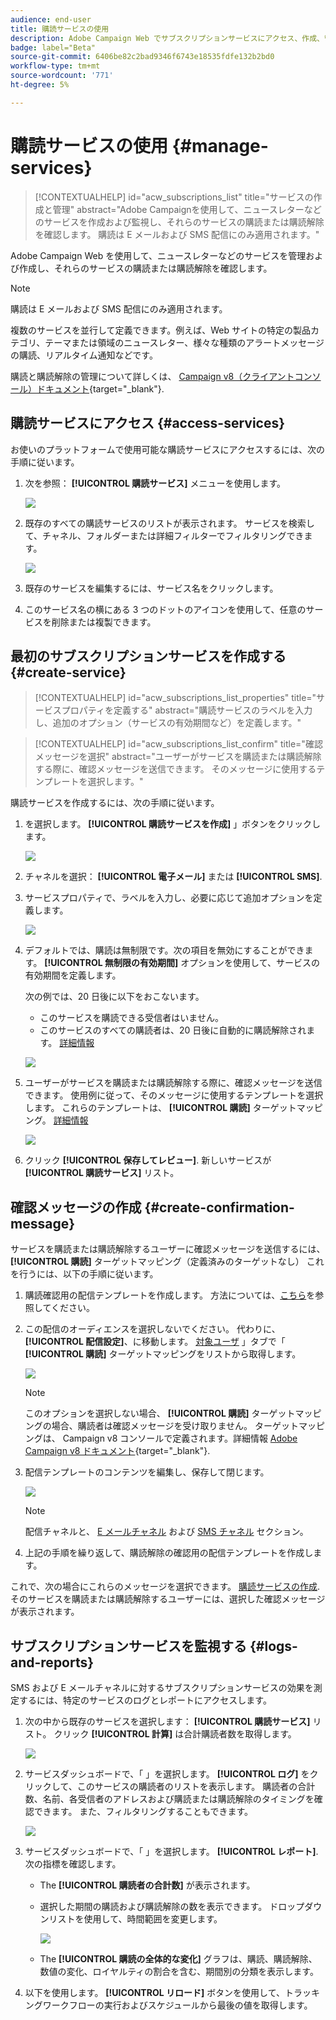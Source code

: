 ```yaml
---
audience: end-user
title: 購読サービスの使用
description: Adobe Campaign Web でサブスクリプションサービスにアクセス、作成、管理する方法について説明します
badge: label="Beta"
source-git-commit: 6406be82c2bad9346f6743e18535fdfe132b2bd0
workflow-type: tm+mt
source-wordcount: '771'
ht-degree: 5%

---
```



# 購読サービスの使用 {#manage-services}

>[!CONTEXTUALHELP]
>id="acw_subscriptions_list"
>title="サービスの作成と管理"
>abstract="Adobe Campaignを使用して、ニュースレターなどのサービスを作成および監視し、それらのサービスの購読または購読解除を確認します。 購読は E メールおよび SMS 配信にのみ適用されます。"

Adobe Campaign Web を使用して、ニュースレターなどのサービスを管理および作成し、それらのサービスの購読または購読解除を確認します。

>[!NOTE]
>
>購読は E メールおよび SMS 配信にのみ適用されます。

複数のサービスを並行して定義できます。例えば、Web サイトの特定の製品カテゴリ、テーマまたは領域のニュースレター、様々な種類のアラートメッセージの購読、リアルタイム通知などです。

購読と購読解除の管理について詳しくは、 [Campaign v8（クライアントコンソール）ドキュメント](https://experienceleague.adobe.com/docs/campaign/campaign-v8/audience/subscriptions.html){target="_blank"}.

## 購読サービスにアクセス {#access-services}

お使いのプラットフォームで使用可能な購読サービスにアクセスするには、次の手順に従います。

1. 次を参照： **[!UICONTROL 購読サービス]** メニューを使用します。

   ![](assets/service-list.png)

1. 既存のすべての購読サービスのリストが表示されます。 サービスを検索して、チャネル、フォルダーまたは詳細フィルターでフィルタリングできます。

   ![](assets/service-filters.png)

1. 既存のサービスを編集するには、サービス名をクリックします。

1. このサービス名の横にある 3 つのドットのアイコンを使用して、任意のサービスを削除または複製できます。<!--so all subscribers are unsuibscribed - need to mention?-->

## 最初のサブスクリプションサービスを作成する {#create-service}

>[!CONTEXTUALHELP]
>id="acw_subscriptions_list_properties"
>title="サービスプロパティを定義する"
>abstract="購読サービスのラベルを入力し、追加のオプション（サービスの有効期間など）を定義します。"

>[!CONTEXTUALHELP]
>id="acw_subscriptions_list_confirm"
>title="確認メッセージを選択"
>abstract="ユーザーがサービスを購読または購読解除する際に、確認メッセージを送信できます。 そのメッセージに使用するテンプレートを選択します。"

購読サービスを作成するには、次の手順に従います。

1. を選択します。 **[!UICONTROL 購読サービスを作成]** 」ボタンをクリックします。

   ![](assets/service-create-button.png)

1. チャネルを選択： **[!UICONTROL 電子メール]** または **[!UICONTROL SMS]**.

1. サービスプロパティで、ラベルを入力し、必要に応じて追加オプションを定義します。

   ![](assets/service-create-properties.png)

1. デフォルトでは、購読は無制限です。次の項目を無効にすることができます。 **[!UICONTROL 無制限の有効期間]** オプションを使用して、サービスの有効期間を定義します。

   次の例では、20 日後に以下をおこないます。
   * このサービスを購読できる受信者はいません。
   * このサービスのすべての購読者は、20 日後に自動的に購読解除されます。 [詳細情報](#automatic-unsubscription)

   ![](assets/service-create-validity-period.png)

1. ユーザーがサービスを購読または購読解除する際に、確認メッセージを送信できます。 使用例に従って、そのメッセージに使用するテンプレートを選択します。 これらのテンプレートは、 **[!UICONTROL 購読]** ターゲットマッピング。 [詳細情報](#create-confirmation-message)

   ![](assets/service-create-confirmation-msg.png)

1. クリック **[!UICONTROL 保存してレビュー]**. 新しいサービスが **[!UICONTROL 購読サービス]** リスト。

## 確認メッセージの作成 {#create-confirmation-message}

サービスを購読または購読解除するユーザーに確認メッセージを送信するには、 **[!UICONTROL 購読]** ターゲットマッピング（定義済みのターゲットなし） これを行うには、以下の手順に従います。

1. 購読確認用の配信テンプレートを作成します。 方法については、[こちら](../msg/delivery-template.md)を参照してください。

1. この配信のオーディエンスを選択しないでください。 代わりに、 **[!UICONTROL 配信設定]**、に移動します。 [対象ユーザ](../advanced-settings/delivery-settings.md#audience) 」タブで「 **[!UICONTROL 購読]** ターゲットマッピングをリストから取得します。

   ![](assets/service-confirmation-template-mapping.png)

   >[!NOTE]
   >
   >このオプションを選択しない場合、  **[!UICONTROL 購読]** ターゲットマッピングの場合、購読者は確認メッセージを受け取りません。 ターゲットマッピングは、 Campaign v8 コンソールで定義されます。詳細情報 [Adobe Campaign v8 ドキュメント](https://experienceleague.adobe.com/docs/campaign/campaign-v8/audience/add-profiles/target-mappings.html?lang=ja){target="_blank"}.

1. 配信テンプレートのコンテンツを編集し、保存して閉じます。

   ![](assets/service-confirmation-template.png)

   >[!NOTE]
   >
   >配信チャネルと、 [E メールチャネル](../email/create-email.md) および [SMS チャネル](../sms/create-sms.md) セクション。

1. 上記の手順を繰り返して、購読解除の確認用の配信テンプレートを作成します。

これで、次の場合にこれらのメッセージを選択できます。 [購読サービスの作成](#create-service). そのサービスを購読または購読解除するユーザーには、選択した確認メッセージが表示されます。

## サブスクリプションサービスを監視する {#logs-and-reports}

SMS および E メールチャネルに対するサブスクリプションサービスの効果を測定するには、特定のサービスのログとレポートにアクセスします。

1. 次の中から既存のサービスを選択します： **[!UICONTROL 購読サービス]** リスト。 クリック **[!UICONTROL 計算]** は合計購読者数を取得します。

   ![](assets/service-logs-reports-buttons.png)

1. サービスダッシュボードで、「 」を選択します。 **[!UICONTROL ログ]** をクリックして、このサービスの購読者のリストを表示します。 購読者の合計数、名前、各受信者のアドレスおよび購読または購読解除のタイミングを確認できます。 また、フィルタリングすることもできます。

   ![](assets/service-logs.png)

1. サービスダッシュボードで、「 」を選択します。 **[!UICONTROL レポート]**. 次の指標を確認します。

   * The **[!UICONTROL 購読者の合計数]** が表示されます。

   * 選択した期間の購読および購読解除の数を表示できます。 ドロップダウンリストを使用して、時間範囲を変更します。

     ![](assets/service-reports.png)

   * The **[!UICONTROL 購読の全体的な変化]** グラフは、購読、購読解除、数値の変化、ロイヤルティの割合を含む、期間別の分類を表示します。<!--what is Registered?-->

1. 以下を使用します。 **[!UICONTROL リロード]** ボタンを使用して、トラッキングワークフローの実行およびスケジュールから最後の値を取得します。








